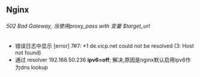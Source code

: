 ## Nginx

###### 502 Bad Gateway, 当使用proxy_pass with 变量 $target_url
- 错误日志中显示 [error] 7#7: *1 de.vicp.net could not be resolved (3: Host not found)
- 通过 resolver 192.168.50.236 **ipv6=off**; 解决,原因是nginx默认启用ipv6作为dns lookup
